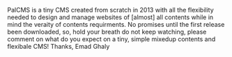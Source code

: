 PalCMS is a tiny CMS created from scratch in 2013 with all the flexibility
needed to design and manage websites of [almost] all contents while in mind
the veraity of contents requirments.
No promises until the first release been downloaded, so, hold your breath
do not keep watching, please comment on what do you expect on a tiny, simple
mixedup contents and flexibale CMS!
Thanks,
Emad Ghaly
